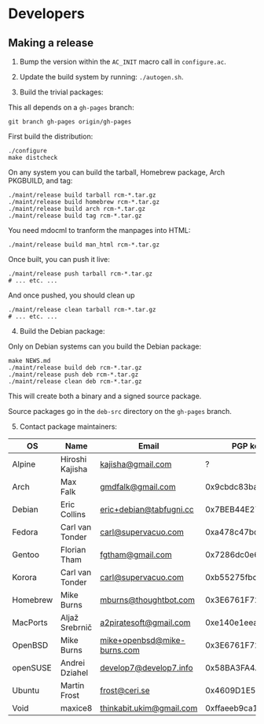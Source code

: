 Developers
==========

Making a release
----------------

1. Bump the version within the `AC_INIT` macro call in `configure.ac`.

2. Update the build system by running: `./autogen.sh`.

3. Build the trivial packages:

This all depends on a `gh-pages` branch:

    git branch gh-pages origin/gh-pages

First build the distribution:

    ./configure
    make distcheck

On any system you can build the tarball, Homebrew package, Arch
PKGBUILD, and tag:

    ./maint/release build tarball rcm-*.tar.gz
    ./maint/release build homebrew rcm-*.tar.gz
    ./maint/release build arch rcm-*.tar.gz
    ./maint/release build tag rcm-*.tar.gz

You need mdocml to tranform the manpages into HTML:

    ./maint/release build man_html rcm-*.tar.gz

Once built, you can push it live:

    ./maint/release push tarball rcm-*.tar.gz
    # ... etc. ...

And once pushed, you should clean up

    ./maint/release clean tarball rcm-*.tar.gz
    # ... etc. ...

4. Build the Debian package:

Only on Debian systems can you build the Debian package:

    make NEWS.md
    ./maint/release build deb rcm-*.tar.gz
    ./maint/release push deb rcm-*.tar.gz
    ./maint/release clean deb rcm-*.tar.gz

This will create both a binary and a signed source package.

Source packages go in the `deb-src` directory on the `gh-pages` branch.

5. Contact package maintainers:

| OS       | Name                       | Email                         | PGP keyid          |
| -------- | -------------------------- | ----------------------------- | ------------------ |
| Alpine   | Hiroshi Kajisha            | <kajisha@gmail.com>           | ?                  |
| Arch     | Max Falk                   | <gmdfalk@gmail.com>           | 0x9cbdc83ba3753845 |
| Debian   | Eric Collins               | <eric+debian@tabfugni.cc>     | 0x7BEB44E2771AB877 |
| Fedora   | Carl van Tonder            | <carl@supervacuo.com>         | 0xa478c47bcb683786 |
| Gentoo   | Florian Tham               | <fgtham@gmail.com>            | 0x7286dc0e62941423 |
| Korora   | Carl van Tonder            | <carl@supervacuo.com>         | 0xb55275fbcbe8383c |
| Homebrew | Mike Burns                 | <mburns@thoughtbot.com>       | 0x3E6761F72846B014 |
| MacPorts | Aljaž Srebrnič             | <a2piratesoft@gmail.com>      | 0xe140e1eea54ee677 |
| OpenBSD  | Mike Burns                 | <mike+openbsd@mike-burns.com> | 0x3E6761F72846B014 |
| openSUSE | Andrei Dziahel             | <develop7@develop7.info>      | 0x58BA3FA4A49D76C2 |
| Ubuntu   | Martin Frost               | <frost@ceri.se>               | 0x4609D1E5ECA538E6 |
| Void     | maxice8                    | <thinkabit.ukim@gmail.com>    | 0xffaeeb9ca1c95204 |
